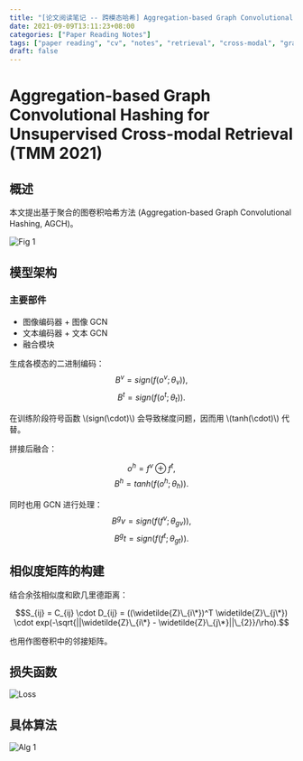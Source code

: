 ```yaml
---
title: "[论文阅读笔记 -- 跨模态哈希] Aggregation-based Graph Convolutional Hashing (TMM 2021)"
date: 2021-09-09T13:11:23+08:00
categories: ["Paper Reading Notes"]
tags: ["paper reading", "cv", "notes", "retrieval", "cross-modal", "graph", "hashing", "unsupervised"]
draft: false
---
```


# Aggregation-based Graph Convolutional Hashing for Unsupervised Cross-modal Retrieval (TMM 2021)

## 概述

本文提出基于聚合的图卷积哈希方法 (Aggregation-based Graph Convolutional Hashing, AGCH)。  

![Fig 1](/images/2021/PRN92/1.png)

## 模型架构

### 主要部件
+ 图像编码器 + 图像 GCN
+ 文本编码器 + 文本 GCN
+ 融合模块

生成各模态的二进制编码：  
$$B^v = sign(f(o^v; \theta_{v})),$$
$$B^t = sign(f(o^t; \theta_{t})).$$

在训练阶段符号函数 \\(sign(\cdot)\\) 会导致梯度问题，因而用 \\(tanh(\cdot)\\) 代替。  

拼接后融合：  

$$o^h = f^v \oplus f^t,$$
$$B^h = tanh(f(o^h; \theta_{h})).$$

同时也用 GCN 进行处理：  
$$B^gv = sign(f(f^v; \theta_{gv})),$$
$$B^gt = sign(f(f^t; \theta_{gt})).$$

## 相似度矩阵的构建

结合余弦相似度和欧几里德距离：  

$$S_{ij} = C_{ij} \cdot D_{ij} = ((\widetilde{Z}\_{i\*})^T \widetilde{Z}\_{j\*}) \cdot exp(-\sqrt{||\widetilde{Z}\_{i\*} - \widetilde{Z}\_{j\*}||\_{2}}/\rho).$$

也用作图卷积中的邻接矩阵。  

## 损失函数

![Loss](/images/2021/PRN92/Loss.png)

## 具体算法

![Alg 1](/images/2021/PRN92/A1.png)
